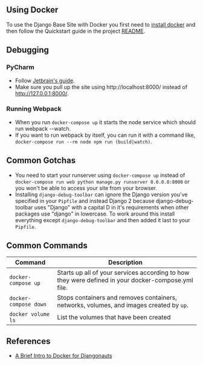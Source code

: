 ## Using Docker

To use the Django Base Site with Docker you first need to [install docker](https://docs.docker.com/engine/installation/)
and then follow the Quickstart guide in the project [README](https://github.com/epicserve/django-base-site).

## Debugging

### PyCharm

- Follow [Jetbrain's guide](https://www.jetbrains.com/help/pycharm/using-docker-compose-as-a-remote-interpreter.html).
- Make sure you pull up the site using http://localhost:8000/ instead of http://127.0.0.1:8000/.

### Running Webpack

- When you run `docker-compose up` it starts the node service which should run webpack --watch.
- If you want to run webpack by itself, you can run it with a command like, `docker-compose run --rm node npm run (build|watch)`.


## Common Gotchas

- You need to start your runserver using `docker-compose up` instead of
  `docker-compose run web python manage.py runserver 0.0.0.0:8000` or you
  won't be able to access your site from your browser.
- Installing `django-debug-toolbar` can ignore the Django version you've
  specified in your `Pipfile` and instead Django 2 because django-debug-toolbar
  uses "Django" with a capital D in it's requirements when other packages use
  "django" in lowercase. To work around this install everything except
  `django-debug-toolbar` and then added it last to your `Pipfile`.


## Common Commands

| Command               | Description                                                                                        |
|-----------------------| -------------------------------------------------------------------------------------------------- |
| `docker-compose up`   | Starts up all of your services according to how they were defined in your docker-compose.yml file. |
| `docker-compose down` | Stops containers and removes containers, networks, volumes, and images created by `up`.            |
| `docker volume ls`    | List the volumes that have been created                                                            |


## References
- [A Brief Intro to Docker for Djangonauts](https://www.revsys.com/tidbits/brief-intro-docker-djangonauts/)
